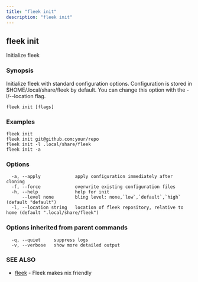 ```yaml
---
title: "fleek init"
description: "fleek init"
---
```

## fleek init

Initialize fleek

### Synopsis

Initialize fleek with standard configuration options.
Configuration is stored in $HOME/.local/share/fleek by default. You can change this option with the -l/--location flag.

```shell
fleek init [flags]
```

### Examples

```shell
fleek init
fleek init git@github.com:your/repo
fleek init -l .local/share/fleek
fleek init -a

```

### Options

```shell
  -a, --apply             apply configuration immediately after cloning
  -f, --force             overwrite existing configuration files
  -h, --help              help for init
      --level none        bling level: none,`low`,`default`,`high` (default "default")
  -l, --location string   location of fleek repository, relative to home (default ".local/share/fleek")
```

### Options inherited from parent commands

```shell
  -q, --quiet     suppress logs
  -v, --verbose   show more detailed output
```

### SEE ALSO

* [fleek](/docs/cli/fleek/)  - Fleek makes nix friendly
